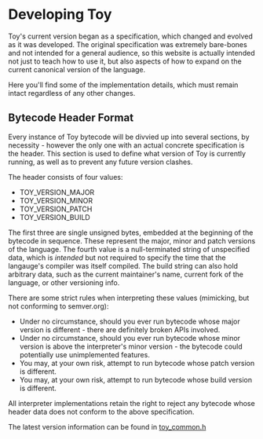 # Developing Toy

Toy's current version began as a specification, which changed and evolved as it was developed. The original specification was extremely bare-bones and not intended for a general audience, so this website is actually intended not just to teach how to use it, but also aspects of how to expand on the current canonical version of the language.

Here you'll find some of the implementation details, which must remain intact regardless of any other changes.

## Bytecode Header Format

Every instance of Toy bytecode will be divvied up into several sections, by necessity - however the only one with an actual concrete specification is the header. This section is used to define what version of Toy is currently running, as well as to prevent any future version clashes.

The header consists of four values:

* TOY_VERSION_MAJOR
* TOY_VERSION_MINOR
* TOY_VERSION_PATCH
* TOY_VERSION_BUILD

The first three are single unsigned bytes, embedded at the beginning of the bytecode in sequence. These represent the major, minor and patch versions of the language. The fourth value is a null-terminated string of unspecified data, which is *intended* but not required to specify the time that the langauge's compiler was itself compiled. The build string can also hold arbitrary data, such as the current maintainer's name, current fork of the language, or other versioning info.

There are some strict rules when interpreting these values (mimicking, but not conforming to semver.org):

* Under no circumstance, should you ever run bytecode whose major version is different - there are definitely broken APIs involved.
* Under no circumstance, should you ever run bytecode whose minor version is above the interpreter's minor version - the bytecode could potentially use unimplemented features.
* You may, at your own risk, attempt to run bytecode whose patch version is different.
* You may, at your own risk, attempt to run bytecode whose build version is different.

All interpreter implementations retain the right to reject any bytecode whose header data does not conform to the above specification.

The latest version information can be found in [toy_common.h](https://github.com/Ratstail91/Toy/blob/main/source/toy_common.h#L7-L10)
